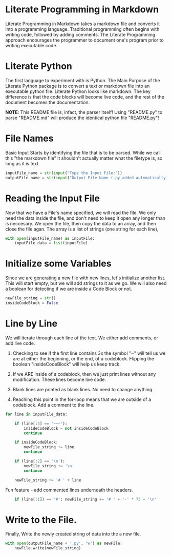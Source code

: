 # Literate Programming in Markdown

Literate Programming in Markdown takes a markdown file and converts it into a programming language.  Traditional programming often begins with writing code, followed by adding comments.  The Literate Programming approach encourages the programmer to document one's program prior to writing executable code.


# Literate Python

The first language to experiment with is Python.  The Main Purpose of the Literate Python package is to convert a text or markdown file into an executable python file.  Literate Python looks like markdown.  The key difference is that the code blocks will become live code, and the rest of the document becomes the documentation.

**NOTE**: This README file is, infact, the parser itself!  Using "README.py" to parse "README.md" will produce the identical python file "README.py"!


# File Names

Basic Input Starts by identifying the file that is to be parsed.  While we call this "the markdown file" it shouldn't actually matter what the filetype is, so long as it is text.

~~~ python
inputFile_name = str(input("Type the Input File:"))
outputFile_name = str(input("Output File Name (.py added automatically):"))
~~~



# Reading the Input File

Now that we have a File's name specified, we will read the file.  We only need the data inside the file, and don't need to keep it open any longer than is neccesary.  We open the file, then copy the data to an array, and then close the file agan.  The array is a list of strings (one string for each line), 

~~~ python
with open(inputFile_name) as inputFile:
    inputFile_data = list(inputFile)
~~~



# Initialize some Variables

Since we are generating a new file with new lines, let's initialize another list.  This will start empty, but we will add strings to it as we go. We will also need a boolean for detecting if we are inside a Code Block or not.

~~~ python
newFile_string = str()
insideCodeBlock = False
~~~



# Line by Line

We will iterate through each line of the text.  We either add comments, or add live code.

1. Checking to see if the first line contains 3x the symbol "~" will tell us we are at either the beginning, or the end, of a codeblock.  Flipping the boolean "insideCodeBlock" will help us keep track.

2. If we ARE inside of a codeblock, then we just print lines without any modification.  These lines become live code.

3. Blank lines are printed as blank lines.  No need to change anything.

4. Reaching this point in the for-loop means that we are outside of a codeblock.  Add a comment to the line.

~~~ python
for line in inputFile_data:

    if (line[:3] == '~~~'):
        insideCodeBlock = not insideCodeBlock
        continue

    if insideCodeBlock:
        newFile_string += line
        continue

    if (line[:2] == '\n'):
        newFile_string += '\n'
        continue

    newFile_string += '# ' + line
~~~


Fun feature - add commented lines underneath the headers. 

~~~ python
    if (line[:1]) == '#': newFile_string += '# ' + '-' * 75 + '\n'
~~~



# Write to the File.

Finally, Write the newly created string of data into the a new file.

~~~ python
with open(outputFile_name + '.py', "w") as newFile:
    newFile.write(newFile_string)
~~~
